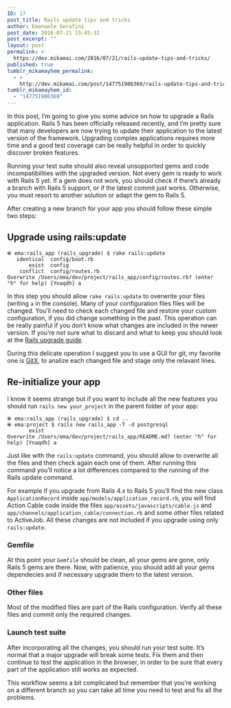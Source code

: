 ```yaml
---
ID: 17
post_title: Rails update tips and tricks
author: Emanuele Serafini
post_date: 2016-07-21 15:45:32
post_excerpt: ""
layout: post
permalink: >
  https://dev.mikamai.com/2016/07/21/rails-update-tips-and-tricks/
published: true
tumblr_mikamayhem_permalink:
  - >
    http://dev.mikamai.com/post/147751986369/rails-update-tips-and-tricks
tumblr_mikamayhem_id:
  - "147751986369"
---
```

<p>In this post, I&rsquo;m going to give you some advice on how to upgrade a Rails application. Rails 5 has been officially released recently, and I&rsquo;m pretty sure that many developers are now trying to update their application to the latest version of the framework. Upgrading complex applications requires more time and a good test coverage can be really helpful in order to quickly discover broken features.</p>

<p>Running your test suite should also reveal unsopported gems and code  incompatibilities with the upgraded version. Not every gem is ready to work with Rails 5 yet. If a gem does not work, you should check if there’s already a branch with Rails 5 support, or if the latest commit just works. Otherwise, you must resort to another solution or adapt the gem to Rails 5.</p>

<p>After creating a new branch for your app you should follow these simple two steps:</p>

<h2 id="toc_0">Upgrade using rails:update</h2>

<pre><code>⦿ ema:rails_app (rails_upgrade) $ rake rails:update
   identical  config/boot.rb
       exist  config
    conflict  config/routes.rb
Overwrite /Users/ema/dev/project/rails_app/config/routes.rb? (enter "h" for help) [Ynaqdh] a</code></pre>

<p>In this step you should allow <code>rake rails:update</code> to overwrite your files (writing <code>a</code> in the console). Many of your configuration files files will be changed. You’ll need to check each changed file and restore your custom configuration, if you did change something in the past. This operation can be really painful if you don&rsquo;t know what changes are included in the newer version. If you&rsquo;re not sure what to discard and what to keep you should look at the <a href="http://edgeguides.rubyonrails.org/upgrading_ruby_on_rails.html">Rails upgrade guide</a>.</p>

<p>During this delicate operation I suggest you to use a GUI for git, my favorite one is <a href="https://rowanj.github.io/gitx/">GitX</a>, to analize each changed file and stage only the relavant lines.</p>

<h2 id="toc_1">Re-initialize your app</h2>

<p>I know it seems strange but if you want to include all the new features you should run <code>rails new your_project</code> in the parent folder of your app:</p>

<pre><code>⦿ ema:rails_app (rails_upgrade) $ cd ..
⦿ ema:project $ rails new rails_app -T -d postgresql
       exist
Overwrite /Users/ema/dev/project/rails_app/README.md? (enter "h" for help) [Ynaqdh] a</code></pre>

<p>Just like with the <code>rails:update</code> command, you should allow to overwrite all the files and then check again each one of them.
After running this command you&rsquo;ll notice a lot differences compared to the running of the Rails update command.</p>

<p>For example if you upgrade from Rails 4.x to Rails 5 you&rsquo;ll find the new class <code>ApplicationRecord</code> inside <code>app/models/application_record.rb</code>, you will find Action Cable code inside the files <code>app/assets/javascripts/cable.js</code> and <code>app/channels/application_cable/connection.rb</code> and some other files related to ActiveJob. All these changes are not included if you upgrade using only <code>rails:update</code>.</p>

<h3 id="toc_2">Gemfile</h3>

<p>At this point your <code>Gemfile</code> should be clean, all your gems are gone, only Rails 5 gems are there. Now, with patience, you should add all your gems dependecies and if necessary upgrade them to the latest version.</p>

<h3 id="toc_3">Other files</h3>

<p>Most of the modified files are part of the Rails configuration. Verify all these files and commit only the required changes.</p>

<h3 id="toc_4">Launch test suite</h3>

<p>After incorporating all the changes, you should run your test suite. It&rsquo;s normal that a major upgrade will break some tests. Fix them and then continue to test the application in the browser, in order to be sure that every part of the application still works as expected.</p>

<p>This workflow seems a bit complicated but remember that you&rsquo;re working on a different branch so you can take all time you need to test and fix all the problems.</p>